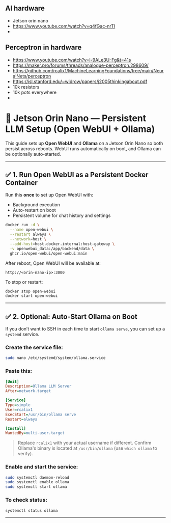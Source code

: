 ## AI hardware

* Jetson orin nano
* https://www.youtube.com/watch?v=q4fGac-nrTI
* 

## Perceptron in hardware

* https://www.youtube.com/watch?v=l-9ALe3U-Fg&t=41s
* https://maker.pro/forums/threads/analogue-perceptron.298609/
* https://github.com/rcalix1/MachineLearningFoundations/tree/main/NeuralNets/perceptron
* https://isl.stanford.edu/~widrow/papers/j2005thinkingabout.pdf
* 10k resistors
* 10k pots everywhere
* 

# 🧠 Jetson Orin Nano — Persistent LLM Setup (Open WebUI + Ollama)

This guide sets up **Open WebUI** and **Ollama** on a Jetson Orin Nano so both persist across reboots. WebUI runs automatically on boot, and Ollama can be optionally auto-started.

---

## ✅ 1. Run Open WebUI as a Persistent Docker Container

Run this **once** to set up Open WebUI with:

* Background execution
* Auto-restart on boot
* Persistent volume for chat history and settings

```bash
docker run -d \
  --name open-webui \
  --restart always \
  --network=host \
  --add-host=host.docker.internal:host-gateway \
  -v openwebui_data:/app/backend/data \
  ghcr.io/open-webui/open-webui:main
```

After reboot, Open WebUI will be available at:

```
http://<orin-nano-ip>:3000
```

To stop or restart:

```bash
docker stop open-webui
docker start open-webui
```

---

## ✅ 2. Optional: Auto-Start Ollama on Boot

If you don’t want to SSH in each time to start `ollama serve`, you can set up a `systemd` service.

### Create the service file:

```bash
sudo nano /etc/systemd/system/ollama.service
```

### Paste this:

```ini
[Unit]
Description=Ollama LLM Server
After=network.target

[Service]
Type=simple
User=rcalix1
ExecStart=/usr/bin/ollama serve
Restart=always

[Install]
WantedBy=multi-user.target
```

> Replace `rcalix1` with your actual username if different.
> Confirm Ollama's binary is located at `/usr/bin/ollama` (use `which ollama` to verify).

### Enable and start the service:

```bash
sudo systemctl daemon-reload
sudo systemctl enable ollama
sudo systemctl start ollama
```

### To check status:

```bash
systemctl status ollama
```

---


